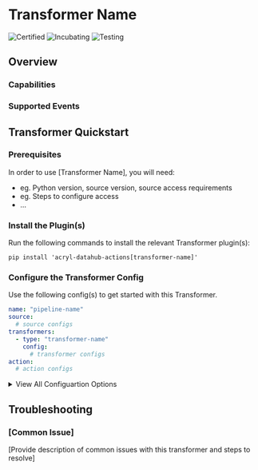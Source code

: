 # Transformer Name 

<!-- Set Support Status -->
![Certified](https://img.shields.io/badge/support%20status-certified-brightgreen)
![Incubating](https://img.shields.io/badge/support%20status-incubating-blue)
![Testing](https://img.shields.io/badge/support%20status-testing-lightgrey)


## Overview

<!-- Plain-language description of what this transformer is meant to do.  -->

### Capabilities

<!-- Bulleted list of capabilities for short-form consumption -->

### Supported Events

<!-- List of Event Types which are supported vs are not. -->


## Transformer Quickstart 

### Prerequisites

In order to use [Transformer Name], you will need:

* eg. Python version, source version, source access requirements
* eg. Steps to configure access
* ...

### Install the Plugin(s)

Run the following commands to install the relevant Transformer plugin(s):

`pip install 'acryl-datahub-actions[transformer-name]'`

### Configure the Transformer Config

Use the following config(s) to get started with this Transformer. 

```yml
name: "pipeline-name"
source:
  # source configs
transformers:
  - type: "transformer-name"
    config:
      # transformer configs 
action:
  # action configs
```

<details>
  <summary>View All Configuartion Options</summary>
  
  | Field | Required | Default | Description |
  | --- | :-: | :-: | --- |
  | `field1` | ✅ | `default_value` | A required field with a default value |
  | `field2` | ❌ | `default_value` | An optional field with a default value |
  | `field3` | ❌ | | An optional field without a default value |
  | ... | | |
</details>


## Troubleshooting

### [Common Issue]

[Provide description of common issues with this transformer and steps to resolve]